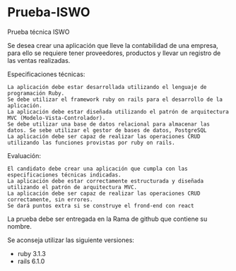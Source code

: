 # Prueba-ISWO
Prueba técnica ISWO

Se desea crear una aplicación que lleve la contabilidad de una empresa, para ello se requiere tener proveedores, productos y llevar un registro de las ventas realizadas.

Especificaciones técnicas:

    La aplicación debe estar desarrollada utilizando el lenguaje de programación Ruby.
    Se debe utilizar el framework ruby on rails para el desarrollo de la aplicación.
    La aplicación debe estar diseñada utilizando el patrón de arquitectura MVC (Modelo-Vista-Controlador).
    Se debe utilizar una base de datos relacional para almacenar las datos. Se sebe utilizar el gestor de bases de datos, PostgreSQL
    La aplicación debe ser capaz de realizar las operaciones CRUD utilizando las funciones provistas por ruby on rails.

Evaluación:

    El candidato debe crear una aplicación que cumpla con las especificaciones técnicas indicadas.
    La aplicación debe estar correctamente estructurada y diseñada utilizando el patrón de arquitectura MVC.
    La aplicación debe ser capaz de realizar las operaciones CRUD correctamente, sin errores.
    Se dará puntos extra si se construye el frond-end con react
    
La prueba debe ser entregada en la Rama de github que contiene su nombre.

Se aconseja utilizar las siguiente versiones:
- ruby 3.1.3
- rails 6.1.0
